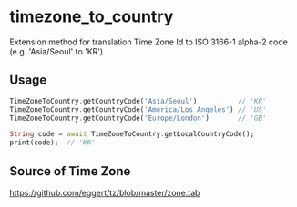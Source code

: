 # timezone_to_country

Extension method for translation Time Zone Id to ISO 3166-1 alpha-2 code (e.g. 'Asia/Seoul' to 'KR')

## Usage

```dart
TimeZoneToCountry.getCountryCode('Asia/Seoul')          // 'KR'
TimeZoneToCountry.getCountryCode('America/Los_Angeles') // 'US'
TimeZoneToCountry.getCountryCode('Europe/London')       // 'GB'
```

```dart
String code = await TimeZoneToCountry.getLocalCountryCode();
print(code);  // 'KR'
```

## Source of Time Zone
https://github.com/eggert/tz/blob/master/zone.tab